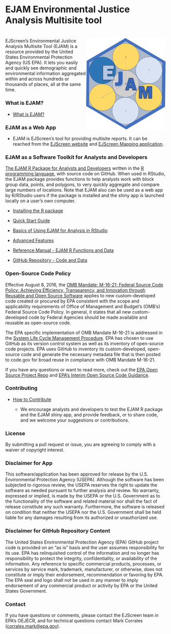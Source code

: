 EJAM Environmental Justice Analysis Multisite tool
================

# <img src="man/figures/logo659.png" align="right" width="250px"/>

<!-- README.md is generated from README.Rmd. Please edit Rmd not md  -->
<!-- badges: start -->
<!-- or we could comment out the badge 
&#10;[![Lifecycle: experimental](https://img.shields.io/badge/lifecycle-experimental-orange.svg)](https://lifecycle.r-lib.org/articles/stages.html#experimental)
 -->
<!-- badges: end -->

EJScreen’s Environmental Justice Analysis Multisite Tool (EJAM) is a
resource provided by the United States Environmental Protection Agency
(US EPA). It lets you easily and quickly see demographic and
environmental information aggregated within and across hundreds or
thousands of places, all at the same time.

### What is EJAM?

- [What is EJAM?](https://usepa.github.io/EJAM/articles/0_whatis.html)

### EJAM as a Web App

- EJAM is EJScreen’s tool for providing multisite reports. It can be
  reached from the [EJScreen website](https://www.epa.gov/ejscreen) and
  [EJScreen Mapping application](https://ejscreen.epa.gov/mapper/).

### EJAM as a Software Toolkit for Analysts and Developers

[The EJAM R Package for Analysts and
Developers](https://github.com/USEPA/EJAM?tab=readme-ov-file#the-ejam-r-package-for-analysts-and-developers)
written in the [R programming language](https://www.r-project.org/),
with source code on GitHub. When used in RStudio, the EJAM package
provides functions to help analysts work with block group data, points,
and polygons, to very quickly aggregate and compare large numbers of
locations. Note that EJAM also can be used as a web app by R/RStudio
users if the package is installed and the shiny app is launched locally
on a user’s own computer.

- [Installing the R
  package](https://usepa.github.io/EJAM/articles/1_installing.html)

- [Quick Start
  Guide](https://usepa.github.io/EJAM/articles/2_quickstart.html)

- [Basics of Using EJAM for Analysis in
  RStudio](https://usepa.github.io/EJAM/articles/3_analyzing.html)

- [Advanced
  Features](https://usepa.github.io/EJAM/articles/4_advanced.html)

- [Reference Manual - EJAM R Functions and
  Data](https://usepa.github.io/EJAM/articles/index.html)

- [GitHub Repository - Code and
  Data](https://github.com/USEPA/EJAM#readme "https://github.com/USEPA/EJAM#readme")

### Open-Source Code Policy

Effective August 8, 2016, the <a
href="https://obamawhitehouse.archives.gov/sites/default/files/omb/memoranda/2016/m_16_21.pdf"
class="uri" target="_blank" rel="noreferrer noopener">OMB Mandate:
M-16-21; Federal Source Code Policy: Achieving Efficiency, Transparency,
and Innovation through Reusable and Open Source Software</a> applies to
new custom-developed code created or procured by EPA consistent with the
scope and applicability requirements of Office of Management and
Budget’s (OMB’s) Federal Source Code Policy. In general, it states that
all new custom-developed code by Federal Agencies should be made
available and reusable as open-source code.

The EPA specific implementation of OMB Mandate M-16-21 is addressed in
the <a
href="https://www.epa.gov/irmpoli8/policy-procedures-and-guidance-system-life-cycle-management-slcm"
class="uri" target="_blank" rel="noreferrer noopener">System Life Cycle
Management Procedure</a>. EPA has chosen to use GitHub as its version
control system as well as its inventory of open-source code projects.
EPA uses GitHub to inventory its custom-developed, open-source code and
generate the necessary metadata file that is then posted to code.gov for
broad reuse in compliance with OMB Mandate M-16-21.

If you have any questions or want to read more, check out the
<a href="https://github.com/USEPA/open-source-projects" class="uri"
target="_blank" rel="noreferrer noopener">EPA Open Source Project
Repo</a> and <a
href="https://www.epa.gov/developers/open-source-software-and-epa-code-repository-requirements"
class="uri" target="_blank" rel="noreferrer noopener">EPA’s Interim Open
Source Code Guidance</a>.

### Contributing

- [How to
  Contribute](https://github.com/USEPA/EJAM/blob/master/CONTRIBUTING.md)

  - We encourage analysts and developers to test the EJAM R package and
    the EJAM shiny app, and provide feedback, or to share code, and we
    welcome your suggestions or contributions.

### License

By submitting a pull request or issue, you are agreeing to comply with a
waiver of copyright interest.

### Disclaimer for App

This software/application has been approved for release by the U.S.
Environmental Protection Agency (USEPA). Although the software has been
subjected to rigorous review, the USEPA reserves the right to update the
software as needed pursuant to further analysis and review. No warranty,
expressed or implied, is made by the USEPA or the U.S. Government as to
the functionality of the software and related material nor shall the
fact of release constitute any such warranty. Furthermore, the software
is released on condition that neither the USEPA nor the U.S. Government
shall be held liable for any damages resulting from its authorized or
unauthorized use.

### Disclaimer for GitHub Repository Content

The United States Environmental Protection Agency (EPA) GitHub project
code is provided on an “as is” basis and the user assumes responsibility
for its use. EPA has relinquished control of the information and no
longer has responsibility to protect the integrity, confidentiality, or
availability of the information. Any reference to specific commercial
products, processes, or services by service mark, trademark,
manufacturer, or otherwise, does not constitute or imply their
endorsement, recommendation or favoring by EPA. The EPA seal and logo
shall not be used in any manner to imply endorsement of any commercial
product or activity by EPA or the United States Government.

### Contact

If you have questions or comments, please contact the EJScreen team in
EPA’s OEJECR, and for technical questions contact Mark Corrales
(corrales.mark@epa.gov).

